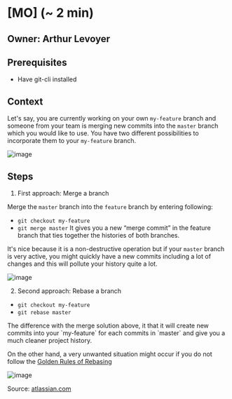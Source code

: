 # [MO] <Merge or rebase a branch> (~ 2 min)

## Owner: Arthur Levoyer

## Prerequisites

- Have git-cli installed

## Context

Let's say, you are currently working on your own `my-feature` branch and someone from your team is merging new commits into the `master` branch which you would like to use. You have two different possibilities to incorporate them to your `my-feature` branch.

![image](https://wac-cdn.atlassian.com/dam/jcr:01b0b04e-64f3-4659-af21-c4d86bc7cb0b/01.svg?cdnVersion=fp)

## Steps
1. First approach: Merge a branch

Merge the `master` branch into the `feature` branch by entering following:
- `git checkout my-feature` 
- `git merge master` 
It gives you a new “merge commit” in the feature branch that ties together the histories of both branches. 

It's nice because it is a non-destructive operation but if your `master` branch is very active, you might quickly have a new commits including a lot of changes and this will pollute your history quite a lot.

![image](https://wac-cdn.atlassian.com/dam/jcr:e229fef6-2c2f-4a4f-b270-e1e1baa94055/02.svg?cdnVersion=fp) 


2. Second approach: Rebase a branch
- `git checkout my-feature` 
- `git rebase master` 

<p>The difference with the merge solution above, it that it will create new commits into your `my-feature` for each commits in `master` and give you a much cleaner project history. </p>

On the other hand, a very unwanted situation might occur if you do not follow the [Golden Rules of Rebasing](https://www.atlassian.com/git/tutorials/merging-vs-rebasing#the-golden-rule-of-rebasing)

![image](https://wac-cdn.atlassian.com/dam/jcr:5b153a22-38be-40d0-aec8-5f2fffc771e5/03.svg?cdnVersion=fp)

Source: [atlassian.com](https://www.atlassian.com/git/tutorials/merging-vs-rebasing)

